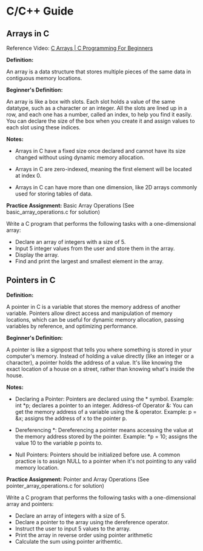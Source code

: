 # C/C++ Guide

## Arrays in C

Reference Video: [C Arrays | C Programming For Beginners](https://www.youtube.com/watch?v=MOeGnamlUP4)

**Definition:**

An array is a data structure that stores multiple pieces of the same data in contiguous memory locations.

**Beginner's Definition:**

An array is like a box with slots. Each slot holds a value of the same datatype, such as a character or an integer. All the slots are lined up in a row, and each one has a number, called an index, to help you find it easily. You can declare the size of the box when you create it and assign values to each slot using these indices.

**Notes:**

- Arrays in C have a fixed size once declared and cannot have its size changed without using dynamic memory allocation.
  
- Arrays in C are zero-indexed, meaning the first element will be located at index 0.

- Arrays in C can have more than one dimension, like 2D arrays commonly used for storing tables of data.

**Practice Assignment:** Basic Array Operations (See basic_array_operations.c for solution)

Write a C program that performs the following tasks with a one-dimensional array:

- Declare an array of integers with a size of 5.
- Input 5 integer values from the user and store them in the array.
- Display the array.
- Find and print the largest and smallest element in the array.


## Pointers in C
**Definition:**

A pointer in C is a variable that stores the memory address of another variable. Pointers allow direct access and manipulation of memory locations, which can be useful for dynamic memory allocation, passing variables by reference, and optimizing performance.

**Beginner's Definition:**

A pointer is like a signpost that tells you where something is stored in your computer's memory. Instead of holding a value directly (like an integer or a character), a pointer holds the address of a value. It's like knowing the exact location of a house on a street, rather than knowing what's inside the house.

**Notes:**

- Declaring a Pointer: Pointers are declared using the * symbol. Example: int *p; declares a pointer to an integer.
Address-of Operator &: You can get the memory address of a variable using the & operator. Example: p = &x; assigns the address of x to the pointer p.

- Dereferencing *: Dereferencing a pointer means accessing the value at the memory address stored by the pointer. Example: *p = 10; assigns the value 10 to the variable p points to.

- Null Pointers: Pointers should be initialized before use. A common practice is to assign NULL to a pointer when it's not pointing to any valid memory location.
  
**Practice Assignment:** Pointer and Array Operations (See pointer_array_operations.c for solution)

Write a C program that performs the following tasks with a one-dimensional array and pointers:

- Declare an array of integers with a size of 5.
- Declare a pointer to the array using the dereference operator.
- Instruct the user to input 5 values to the array.
- Print the array in reverse order using pointer arithmetic
- Calculate the sum using pointer arithemtic.


